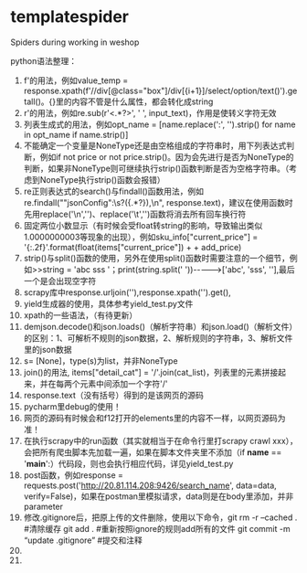 # templatespider
Spiders during working in weshop

python语法整理：
1. f'的用法，例如value_temp = response.xpath(f'//div[@class="box"]/div[{i+1}]/select/option/text()').getall()。{}里的内容不管是什么属性，都会转化成string
2. r'的用法，例如re.sub(r'<.*?>', ' ', input_text)，作用是使转义字符无效
3. 列表生成式的用法，例如opt_name = [name.replace(':', '').strip() for name in opt_name if name.strip()]
4. 不能确定一个变量是NoneType还是由空格组成的字符串时，用下列表达式判断，例如if not price or not price.strip()。因为会先进行是否为NoneType的判断，如果非NoneType则可继续执行strip()函数判断是否为空格字符串。（考虑到NoneType执行strip()函数会报错）
5. re正则表达式的search()与findall()函数用法，例如re.findall("\"jsonConfig\":\s?(\{.*?\}),\n", response.text)，建议在使用函数时先用replace('\n','')、replace('\t','')函数将消去所有回车换行符
6. 固定两位小数显示（有时候会受float转string的影响，导致输出类似1.0000000003等现象的出现），例如sku_info["current_price"] = '{:.2f}'.format(float(items["current_price"]) + + add_price)
7. strip()与split()函数的使用，另外在使用split()函数时需要注意的一个细节，例如>>string = 'abc sss '；print(string.split(' '))----->['abc', 'sss', ''],最后一个是会出现空字符
8. scrapy库中response.urljoin(''),response.xpath('').get(),
9. yield生成器的使用，具体参考yield_test.py文件
10. xpath的一些语法，（有待更新）
11. demjson.decode()和json.loads()（解析字符串）和json.load()（解析文件）的区别：1、可解析不规则的json数据，2、解析规则的字符串，3、解析文件里的json数据
12. s= [None]，type(s)为list，并非NoneType
13. join()的用法, items["detail_cat"] = '/'.join(cat_list)，列表里的元素拼接起来，并在每两个元素中间添加一个字符'/'
14. response.text（没有括号）得到的是该网页的源码
15. pycharm里debug的使用！
16. 网页的源码有时候会和f12打开的elements里的内容不一样，以网页源码为准！
17. 在执行scrapy中的run函数（其实就相当于在命令行里打scrapy crawl xxx），会把所有爬虫脚本先加载一遍，如果在脚本文件夹里不添加（if __name__ == '__main__':）代码段，则也会执行相应代码，详见yield_test.py
18. post函数，例如response = requests.post('http://20.81.114.208:9426/search_name', data=data, verify=False)，如果在postman里模拟请求，data则是在body里添加，并非parameter
19. 修改.gitignore后，把原上传的文件删除，使用以下命令，git rm -r –cached . #清除缓存 git add . #重新按照ignore的规则add所有的文件 git commit -m “update .gitignore” #提交和注释
20. 
21. 











